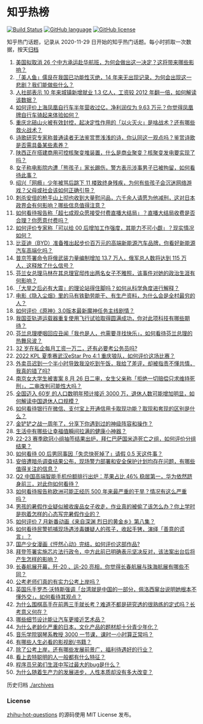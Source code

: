 # 知乎热榜
[![Build Status](https://github.com/ToWeLong/zhihu-hot-questions/workflows/CI/badge.svg)](https://github.com/ToWeLong/zhihu-hot-questions/actions)
[![GitHub language](https://img.shields.io/badge/language-golang-orange.svg)](https://golang.org/)
[![GitHub license](https://img.shields.io/github/license/ToWeLong/zhihu-hot-questions)](https://github.com/ToWeLong/zhihu-hot-questions/blob/main/LICENSE)

知乎热门话题，记录从 2020-11-29 日开始的知乎热门话题。每小时抓取一次数据，按天[归档](./archives)

<!-- BEGIN -->

1. [美国拟取消 26 个中方承运赴华航班，为何会做出这一决定？这将带来哪些影响？](https://www.zhihu.com/question/550062890)
1. [「美人鱼」儒艮在我国已功能性灭绝，14 年来无出现记录，为何会出现这一悲剧？我们能做些什么？](https://www.zhihu.com/question/549973547)
1. [人社部表示 10 年来城镇新增就业 1.3 亿人，工资较 2012 年翻一倍，如何解读该数据？](https://www.zhihu.com/question/549906723)
1. [如何评价上海凤凰自行车半年营收过亿，净利润仅为 9.63 万元？你觉得凤凰牌自行车骑起来体验如何？](https://www.zhihu.com/question/549868234)
1. [重庆北碚山火被有效封控，起决定性作用的「以火灭火」是啥战术？还有哪些救火战术？](https://www.zhihu.com/question/550027748)
1. [诗歌研究专家称普通读者无法鉴赏贾浅浅的诗，你认同这一观点吗？鉴赏诗歌是否需具备某些素养？](https://www.zhihu.com/question/549854528)
1. [陕西正在搭建商用可控核聚变堆装置，什么是商业聚变？核聚变发电要实现了吗？](https://www.zhihu.com/question/549653138)
1. [女子称电影院内遭「熊孩子」家长踢伤，警方表示涉事男子已被拘留，如何看待此事？](https://www.zhihu.com/question/549966925)
1. [绍兴「网瘾」少年被骂后跳下 11 楼致终身残疾，为何有些孩子会沉迷网络游戏？父母或社会该如何正确引导？](https://www.zhihu.com/question/549591725)
1. [刺杀安倍的枪手山上彻也收到大量慰问品，六千余人请愿为他减刑，这对日本政界会有何影响？哪些信息值得注意？](https://www.zhihu.com/question/549940544)
1. [如何看待报告称「超七成观众愿接受付费直播大结局」？直播大结局收费是否合理？你愿意付费吗？](https://www.zhihu.com/question/549924874)
1. [如何评价专家称「可以给 00 后增加工作强度，其能力不可小觑」？现实情况如何？](https://www.zhihu.com/question/550055580)
1. [比亚迪（BYD）准备推出起步价百万元的高端新能源汽车品牌，你看好新能源汽车高端化吗？](https://www.zhihu.com/question/549930353)
1. [普京签署命令将俄武装力量编制增加 13.7 万人，俄军总人数将达到 115 万人，这释放了什么信号？](https://www.zhihu.com/question/550015026)
1. [芬兰女总理马林在其总理官邸传出两名女子不雅照，该事件对她的政治生涯有何影响？](https://www.zhihu.com/question/549790307)
1. [「大旱之后必有大震」的理论站得住脚吗？如何从科学角度进行解释？](https://www.zhihu.com/question/548865736)
1. [电影《隐入尘烟》里的马有铁勤劳能干、有生产资料，为什么会是全村最穷的人？](https://www.zhihu.com/question/543217119)
1. [如何评价《原神》3.0版本最新魔神任务主线剧情？](https://www.zhihu.com/question/549751687)
1. [我国亚轨道运载器重复使用飞行试验取得圆满成功，你对此项科技有哪些期待？](https://www.zhihu.com/question/550017654)
1. [芬兰总理哽咽回应丑闻「我也是人，也需要寻找快乐」，如何看待芬兰总理的热舞风波？](https://www.zhihu.com/question/549974548)
1. [32 岁在私企每月工资一万二，还有必要考公务员吗?](https://www.zhihu.com/question/549216943)
1. [2022 KPL 夏季赛武汉eStar Pro 4:1 重庆狼队，如何评价这场比赛？](https://www.zhihu.com/question/549982930)
1. [外卖员迟到一个半小时导致我没吃到午饭，我给了差评，却被指责不懂共情，我真的错了吗?](https://www.zhihu.com/question/547535589)
1. [南京女大学生被害案 8 月 26 日二审，女生父亲称「拒绝一切赔偿只求维持死刑」，二审改判可能性大吗？](https://www.zhihu.com/question/550039643)
1. [全国迈入 60岁 的人口数明年预计接近 3000 万，退休人数可能增加明显，如何解读中国退休人口规模？](https://www.zhihu.com/question/549740688)
1. [如何看待银行在微信、支付宝上开通信用卡取现功能？取现和套现的区别是什么？](https://www.zhihu.com/question/549760252)
1. [金铲铲之战一周年了，分享下你遇到过的神级阵容和操作？](https://www.zhihu.com/question/549881530)
1. [生活中有哪些让幸福值瞬间拉满的健康小神器？](https://www.zhihu.com/question/549949734)
1. [22-23 赛季欧冠小组抽签结果出炉，拜仁巴萨国米造死亡之组，如何评价分组结果？](https://www.zhihu.com/question/550005566)
1. [如何看待 00 后男同事因「失恋快死掉了」请假 0.5 天这件事？](https://www.zhihu.com/question/550073179)
1. [安倍遭暗杀调查结果公布，现场警力部署和安全保护计划均存在问题，有哪些值得关注的信息？](https://www.zhihu.com/question/549957562)
1. [Q2 中国高端智能手机份额排行出炉：苹果占比 46% 稳居第一，华为依然跻身前三，对此你如何看待？](https://www.zhihu.com/question/549754907)
1. [如何看待报告称欧洲可能正经历 500 年来最严重的干旱？情况有这么严重吗？](https://www.zhihu.com/question/549774832)
1. [男孩的暑假作业疑似被收废品女子收走，作业真的被偷了该怎么办？你上学时是抱着怎样的心态写完暑假作业的？](https://www.zhihu.com/question/549490912)
1. [如何评价 7 月新番动画《来自深渊 烈日的黄金乡》第八集？](https://www.zhihu.com/question/549847926)
1. [如何看待民警抓捕现场遇涉毒嫌疑人的孩子，收起手铐，演绎「善意的谎言」？](https://www.zhihu.com/question/549626219)
1. [国产少女漫画《怦然心动》完结，如何评价这部作品?](https://www.zhihu.com/question/549662320)
1. [拜登签署实施芯片法行政令，中方此前已明确表示坚决反对，该法案出台后将产生怎样的影响？](https://www.zhihu.com/question/550066451)
1. [长春航展开幕，歼-20 、运-20 亮相，你觉得长春航展与珠海航展有哪些不同？](https://www.zhihu.com/question/549630500)
1. [公考老师们真的有实力公考上岸吗？](https://www.zhihu.com/question/549451566)
1. [英国乐手罗杰·沃特斯强调「台湾就是中国的一部分，佩洛西窜台说明她根本不懂外交」，如何看待其观点？](https://www.zhihu.com/question/549826707)
1. [为什么围棋高手在前两三手就长考？难道不都是研究透的很熟练的定式吗？长考意义何在？](https://www.zhihu.com/question/39051123)
1. [哪些细节设计能让汽车更接近艺术品？](https://www.zhihu.com/question/549684718)
1. [为什么老龄化严重的日本，文化产品的题材却十分青少年化？](https://www.zhihu.com/question/549102585)
1. [音乐学院钢琴系教授 3000 一节课，课时一小时算正常吗？](https://www.zhihu.com/question/549147339)
1. [有哪些人生必看的影视剧/书籍？](https://www.zhihu.com/question/549927722)
1. [除了公考上岸，还有哪些发展前景广，福利待遇好的行业？](https://www.zhihu.com/question/549744074)
1. [看上去特聪明的人一般都有什么特征？](https://www.zhihu.com/question/19949725)
1. [程序员兄弟们生涯中写过最大的bug是什么？](https://www.zhihu.com/question/482967292)
1. [为什么随着生产力的发展进步，人性本质却没有多大改变？](https://www.zhihu.com/question/400685460)

<!-- END -->

历史归档 [./archives](./archives)


### License
[zhihu-hot-questions](https://github.com/towelong/zhihu-hot-questions) 的源码使用 MIT License 发布。